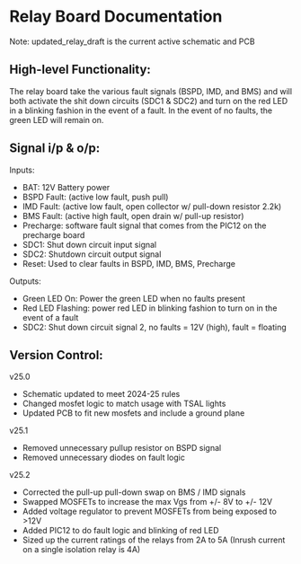 # Relay Board Documentation

Note: updated_relay_draft is the current active schematic and PCB

## High-level Functionality:

The relay board take the various fault signals (BSPD, IMD, and BMS) and will both activate the shit down circuits (SDC1 & SDC2) and turn on the red LED in a blinking fashion in the event of a fault. In the event of no faults, the green LED will remain on. 

## Signal i/p & o/p:

Inputs:

 - BAT: 12V Battery power
 - BSPD Fault: (active low fault, push pull)
 - IMD Fault: (active low fault, open collector w/ pull-down resistor 2.2k)
 - BMS Fault: (active high fault, open drain w/ pull-up resistor)
 - Precharge: software fault signal that comes from the PIC12 on the precharge board
 - SDC1: Shut down circuit input signal
 - SDC2: Shutdown circuit output signal
 - Reset: Used to clear faults in BSPD, IMD, BMS, Precharge

Outputs:

 - Green LED On: Power the green LED when no faults present
 - Red LED Flashing: power red LED in blinking fashion to turn on in the event of a fault
 - SDC2: Shut down circuit signal 2, no faults = 12V (high), fault = floating

## Version Control:
v25.0

 - Schematic updated to meet 2024-25 rules
 - Changed mosfet logic to match usage with TSAL lights
 - Updated PCB to fit new mosfets and include a ground plane

v25.1
 - Removed unnecessary pullup resistor on BSPD signal
 - Removed unnecessary diodes on fault logic

v25.2
 - Corrected the pull-up pull-down swap on BMS / IMD signals
 - Swapped MOSFETs to increase the max Vgs from +/- 8V to +/- 12V
 - Added voltage regulator to prevent MOSFETs from being exposed to >12V
 - Added PIC12 to do fault logic and blinking of red LED
 - Sized up the current ratings of the relays from 2A to 5A (Inrush current on a single isolation relay is 4A)


